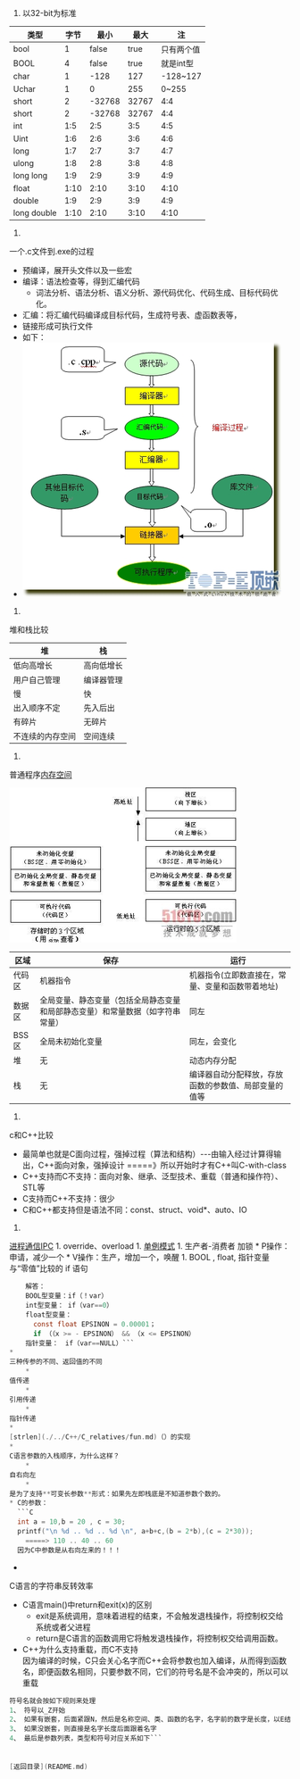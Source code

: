 1. 以32-bit为标准

| 类型 | 字节 | 最小 | 最大 | 注 |
| -- | -- | -- | -- | -- |
| bool | 1 | false | true | 只有两个值 |
| BOOL | 4 | false | true | 就是int型 |
| char | 1 | -128 | 127 | -128~127 |
| Uchar | 1 | 0 | 255 | 0~255 |
| short | 2 | -32768 | 32767 | 4:4 |
| short | 2 | -32768 | 32767 | 4:4 |
| int | 1:5 | 2:5 | 3:5 | 4:5 |
| Uint | 1:6 | 2:6 | 3:6 | 4:6 |
| long | 1:7 | 2:7 | 3:7 | 4:7 |
| ulong | 1:8 | 2:8 | 3:8 | 4:8 |
| long long | 1:9 | 2:9 | 3:9 | 4:9 |
| float | 1:10 | 2:10 | 3:10 | 4:10 |
| double | 1:9 | 2:9 | 3:9 | 4:9 |
| long double | 1:10 | 2:10 | 3:10 | 4:10 |

1. 
一个.c文件到.exe的过程
  * 预编译，展开头文件以及一些宏
  * 编译：语法检查等，得到汇编代码
      * 词法分析、语法分析、语义分析、源代码优化、代码生成、目标代码优化。
  * 汇编：将汇编代码编译成目标代码，生成符号表、虚函数表等，
  * 链接形成可执行文件
  * 如下：
  *   ![](../0_1308039570cC2l.gif)
1. 
堆和栈比较

| 堆 | 栈 |
| -- | -- |
| 低向高增长 | 高向低增长 |
| 用户自己管理 | 编译器管理 |
| 慢 | 快 |
| 出入顺序不定 | 先入后出 |
| 有碎片 | 无碎片 |
| 不连续的内存空间 | 空间连续 |
1.
 普通程序[内存空间](http://blog.csdn.net/youoran/article/details/10990815)

![](../2059580.jpg)

| 区域 | 保存 | 运行 |
| -- | -- | -- |
| 代码区 | 机器指令 | 机器指令(立即数直接在，常量、变量和函数带着地址) |
| 数据区 | 全局变量、静态变量（包括全局静态变量和局部静态变量）和常量数据（如字符串常量） | 同左 |
| BSS区 | 全局未初始化变量 | 同左，会变化 |
| 堆 | 无 | 动态内存分配 |
| 栈 | 无 | 编译器自动分配释放，存放函数的参数值、局部变量的值等 |


1. 
c和C++比较
  * 最简单也就是C面向过程，强掉过程（算法和结构）---由输入经过计算得输出，C++面向对象，强掉设计 =====》所以开始时才有C++叫C-with-class
  * C++支持而C不支持：面向对象、继承、泛型技术、重载（普通和操作符）、STL等
  * C支持而C++不支持：很少
  * C和C++都支持但是语法不同：const、struct、void*、auto、IO
1. 
[进程通信IPC](./../reference/process_thread_diff.md)
1. 
override、overload
1. 
[单例模式](../C++/singleton.md)
1. 
生产者-消费者  加锁
    * 
P操作：申请，减少一个
    * 
V操作：生产，增加一个，唤醒
1. 
BOOL , float, 指针变量 与“零值”比较的 if 语句
```C
    解答：
    BOOL型变量：if（！var）
    int型变量： if（var==0）
    float型变量：
      const float EPSINON = 0.00001；
      if （（x >= - EPSINON） && （x <= EPSINON）
    指针变量：　if（var==NULL）```
* 
三种传参的不同、返回值的不同
    * 
值传递
    * 
引用传递
    * 
指针传递
* 
[strlen](./../C++/C_relatives/fun.md)（）的实现
* 
C语言参数的入栈顺序，为什么这样？
    * 
自右向左
    * 
是为了支持**可变长参数**形式：如果先左即栈底是不知道参数个数的。
* C的参数：
  ```C
  int a = 10,b = 20 , c = 30;
  printf("\n %d .. %d .. %d \n", a+b+c,(b = 2*b),(c = 2*30));
    =====> 110 .. 40 .. 60
  因为C中参数是从右向左来的！！！ 
  ```
* 
C语言的字符串反转效率
* C语言main()中return和exit(x)的区别<br>
  * exit是系统调用，意味着进程的结束，不会触发退栈操作，将控制权交给系统或者父进程
  * return是C语言的函数调用它将触发退栈操作，将控制权交给调用函数。
* C++为什么支持重载，而C不支持<br>
  因为编译的时候，C只会关心名字而C++会将参数也加入编译，从而得到函数名，即便函数名相同，只要参数不同，它们的符号名是不会冲突的，所以可以重载
```C  
符号名就会按如下规则来处理
1、 符号以_Z开始
2、 如果有嵌套，后面紧跟N，然后是名称空间、类、函数的名字，名字前的数字是长度，以E结尾
3、 如果没嵌套，则直接是名字长度后面跟着名字
4、 最后是参数列表，类型和符号对应关系如下```


[返回目录](README.md)